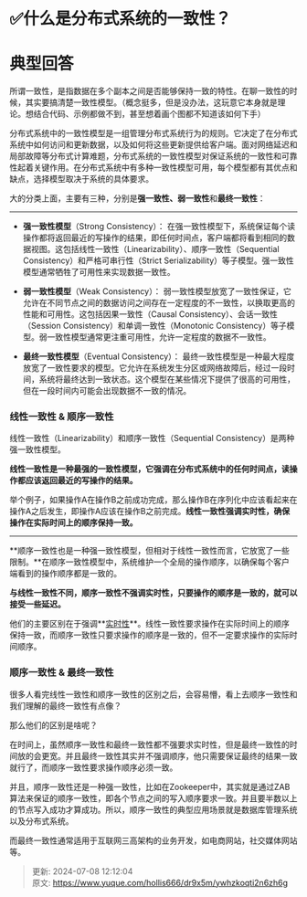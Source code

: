 # ✅什么是分布式系统的一致性？

# 典型回答


所谓一致性，是指数据在多个副本之间是否能够保持一致的特性。在聊一致性的时候，其实要搞清楚一致性模型。（概念挺多，但是没办法，这玩意它本身就是理论。想结合代码、示例都做不到，甚至想着画个图都不知道该如何下手）



分布式系统中的一致性模型是一组管理分布式系统行为的规则。它决定了在分布式系统中如何访问和更新数据，以及如何将这些更新提供给客户端。面对网络延迟和局部故障等分布式计算难题，分布式系统的一致性模型对保证系统的一致性和可靠性起着关键作用。在分布式系统中有多种一致性模型可用，每个模型都有其优点和缺点，选择模型取决于系统的具体要求。



大的分类上面，主要有三种，分别是**强一致性、弱一致性**和**最终一致性**：

****

+ **强一致性模型**（Strong Consistency）： 在强一致性模型下，系统保证每个读操作都将返回最近的写操作的结果，即任何时间点，客户端都将看到相同的数据视图。这包括线性一致性（Linearizability）、顺序一致性（Sequential Consistency）和严格可串行性（Strict Serializability）等子模型。强一致性模型通常牺牲了可用性来实现数据一致性。



+ **弱一致性模型**（Weak Consistency）： 弱一致性模型放宽了一致性保证，它允许在不同节点之间的数据访问之间存在一定程度的不一致性，以换取更高的性能和可用性。这包括因果一致性（Causal Consistency）、会话一致性（Session Consistency）和单调一致性（Monotonic Consistency）等子模型。弱一致性模型通常更注重可用性，允许一定程度的数据不一致性。



+ **最终一致性模型**（Eventual Consistency）： 最终一致性模型是一种最大程度放宽了一致性要求的模型。它允许在系统发生分区或网络故障后，经过一段时间，系统将最终达到一致状态。这个模型在某些情况下提供了很高的可用性，但在一段时间内可能会出现数据不一致的情况。



### 线性一致性 & 顺序一致性


线性一致性（Linearizability）和顺序一致性（Sequential Consistency）是两种强一致性模型。



**线性一致性是一种最强的一致性模型，它强调在分布式系统中的任何时间点，读操作都应该返回最近的写操作的结果。**



举个例子，如果操作A在操作B之前成功完成，那么操作B在序列化中应该看起来在操作A之后发生，即操作A应该在操作B之前完成。**线性一致性强调实时性，确保操作在实际时间上的顺序保持一致。**

****

**顺序一致性也是一种强一致性模型，但相对于线性一致性而言，它放宽了一些限制。**在顺序一致性模型中，系统维护一个全局的操作顺序，以确保每个客户端看到的操作顺序都是一致的。



**与线性一致性不同，顺序一致性不强调实时性，只要操作的顺序是一致的，就可以接受一些延迟。**



他们的主要区别在于强调**<u>实时性</u>**。线性一致性要求操作在实际时间上的顺序保持一致，而顺序一致性只要求操作的顺序是一致的，但不一定要求操作的实际时间顺序。





### 顺序一致性 & 最终一致性


很多人看完线性一致性和顺序一致性的区别之后，会容易懵，看上去顺序一致性和我们理解的最终一致性有点像？



那么他们的区别是啥呢？



在时间上，虽然顺序一致性和最终一致性都不强要求实时性，但是最终一致性的时间放的会更宽。并且最终一致性其实并不强调顺序，他只需要保证最终的结果一致就行了，而顺序一致性要求操作顺序必须一致。



并且，顺序一致性还是一种强一致性，比如在Zookeeper中，其实就是通过ZAB算法来保证的顺序一致性，即各个节点之间的写入顺序要求一致。并且要半数以上的节点写入成功才算成功。所以，顺序一致性的典型应用场景就是数据库管理系统以及分布式系统。



而最终一致性通常适用于互联网三高架构的业务开发，如电商网站，社交媒体网站等。



> 更新: 2024-07-08 12:12:04  
> 原文: <https://www.yuque.com/hollis666/dr9x5m/ywhzkoqti2n6zh6g>